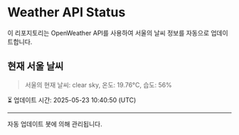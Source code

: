 
# Weather API Status

이 리포지토리는 OpenWeather API를 사용하여 서울의 날씨 정보를 자동으로 업데이트합니다.

## 현재 서울 날씨
> 서울의 현재 날씨: clear sky, 온도: 19.76°C, 습도: 56%

⏳ 업데이트 시간: 2025-05-23 10:40:50 (UTC)

---
자동 업데이트 봇에 의해 관리됩니다.
